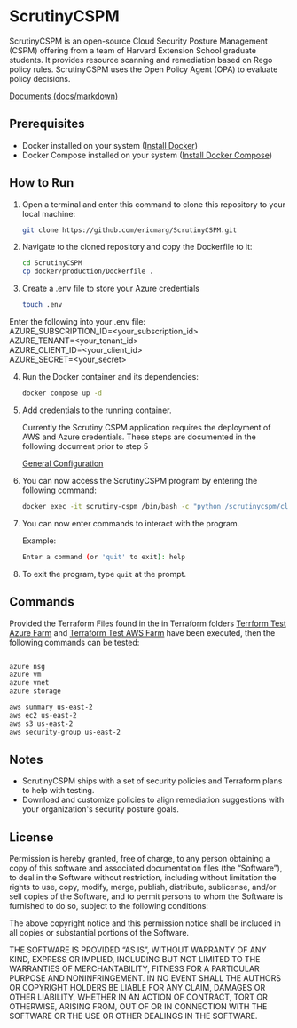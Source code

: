 

# ScrutinyCSPM
ScrutinyCSPM is an open-source Cloud Security Posture Management (CSPM) offering from a team of Harvard Extension School graduate students. 
It provides resource scanning and remediation based on Rego policy rules. ScrutinyCSPM uses the Open Policy Agent (OPA) to evaluate policy decisions.

[Documents (docs/markdown)](docs/markdown/)

## Prerequisites

- Docker installed on your system ([Install Docker](https://docs.docker.com/get-docker/))
- Docker Compose installed on your system ([Install Docker Compose](https://docs.docker.com/compose/install/))

## How to Run

1. Open a terminal and enter this command to clone this repository to your local machine:

   ```bash
   git clone https://github.com/ericmarg/ScrutinyCSPM.git
   ```

2. Navigate to the cloned repository and copy the Dockerfile to it:

   ```bash
   cd ScrutinyCSPM
   cp docker/production/Dockerfile .
   ```

3. Create a .env file to store your Azure credentials        
   ```bash
   touch .env
   ```
Enter the following into your .env file:    \
   AZURE_SUBSCRIPTION_ID=<your_subscription_id>\
   AZURE_TENANT=<your_tenant_id>\
   AZURE_CLIENT_ID=<your_client_id>\
   AZURE_SECRET=<your_secret>

4. Run the Docker container and its dependencies:

   ```bash
   docker compose up -d
   ```
5. Add credentials to the running container. 

   Currently the Scrutiny CSPM application requires the deployment of AWS and Azure credentials.  These steps are documented in the following document prior to step 5

   [General Configuration](General_Configuration.MD)

6. You can now access the ScrutinyCSPM program by entering the following command:

   ```bash
   docker exec -it scrutiny-cspm /bin/bash -c "python /scrutinycspm/cli/main.py"
   ```

7. You can now enter commands to interact with the program.
   
   Example:
   
   ```bash
   Enter a command (or 'quit' to exit): help
   ```

8. To exit the program, type `quit` at the prompt.

## Commands
Provided the Terraform Files found in the in Terraform folders [Terrform Test Azure Farm](resources/terraform_templates/azure/azure_farm/) and [Terraform Test AWS Farm](resources/terraform_templates/aws/vpc/) 
have been executed, then the following commands can be tested:

```bash

azure nsg
azure vm
azure vnet
azure storage

aws summary us-east-2
aws ec2 us-east-2
aws s3 us-east-2
aws security-group us-east-2

```

## Notes
- ScrutinyCSPM ships with a set of security policies and Terraform plans to help with testing.
- Download and customize policies to align remediation suggestions with your organization's security posture goals.

## License

Permission is hereby granted, free of charge, to any person obtaining a copy of this software and associated documentation files (the “Software”), 
to deal in the Software without restriction, including without limitation the rights to use, copy, modify, merge, publish, distribute, sublicense, 
and/or sell copies of the Software, and to permit persons to whom the Software is furnished to do so, subject to the following conditions:

The above copyright notice and this permission notice shall be included in all copies or substantial portions of the Software.

THE SOFTWARE IS PROVIDED “AS IS”, WITHOUT WARRANTY OF ANY KIND, EXPRESS OR IMPLIED, INCLUDING BUT NOT LIMITED TO THE WARRANTIES OF MERCHANTABILITY, 
FITNESS FOR A PARTICULAR PURPOSE AND NONINFRINGEMENT. IN NO EVENT SHALL THE AUTHORS OR COPYRIGHT HOLDERS BE LIABLE FOR ANY CLAIM, DAMAGES OR OTHER LIABILITY, 
WHETHER IN AN ACTION OF CONTRACT, TORT OR OTHERWISE, ARISING FROM, OUT OF OR IN CONNECTION WITH THE SOFTWARE OR THE USE OR OTHER DEALINGS IN THE SOFTWARE.
